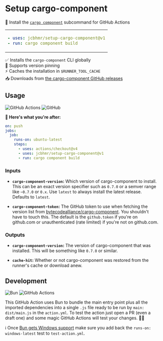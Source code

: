 # Setup cargo-component

🦀 Install the [`cargo component`](https://github.com/bytecodealliance/cargo-component) subcommand for GitHub Actions

<table align=center><td>

```yaml
- uses: jcbhmr/setup-cargo-component@v1
- run: cargo component build
```

</table>

✅ Installs the `cargo-component` CLI globally \
📌 Supports version pinning \
⚡ Caches the installation in `$RUNNER_TOOL_CACHE` \
📥 Downloads from [the cargo-component GitHub releases](https://github.com/bytecodealliance/cargo-component/releases)

## Usage

![GitHub Actions](https://img.shields.io/static/v1?style=for-the-badge&message=GitHub+Actions&color=2088FF&logo=GitHub+Actions&logoColor=FFFFFF&label=)
![GitHub](https://img.shields.io/static/v1?style=for-the-badge&message=GitHub&color=181717&logo=GitHub&logoColor=FFFFFF&label=)

**🚀 Here's what you're after:**

```yml
on: push
jobs:
  job:
    runs-on: ubuntu-latest
    steps:
      - uses: actions/checkout@v4
      - uses: jcbhmr/setup-cargo-component@v1
      - run: cargo component build
```

### Inputs

- **`cargo-component-version`:** Which version of cargo-component to install. This can be an exact version specifier such as `0.7.0` or a semver range like `~0.7.0` or `0.x`. Use `latest` to always install the latest release. Defaults to `latest`.

- **`cargo-component-token`:** The GitHub token to use when fetching the version list from [bytecodealliance/cargo-component](https://github.com/bytecodealliance/cargo-component/releases). You shouldn't have to touch this. The default is the `github.token` if you're on github.com or unauthenticated (rate limited) if you're not on github.com.

### Outputs

- **`cargo-component-version`:** The version of cargo-component that was installed. This will be something like `0.7.0` or similar.

- **`cache-hit`:** Whether or not cargo-component was restored from the runner's cache or download anew.

## Development

![Bun](https://img.shields.io/static/v1?style=for-the-badge&message=Bun&color=000000&logo=Bun&logoColor=FFFFFF&label=)
![GitHub Actions](https://img.shields.io/static/v1?style=for-the-badge&message=GitHub+Actions&color=2088FF&logo=GitHub+Actions&logoColor=FFFFFF&label=)

This GitHub Action uses Bun to bundle the main entry point plus all the imported dependencies into a single `.js` file ready to be run by `main: dist/main.js` in the `action.yml`. To test the action just open a PR (even a draft one) and some magic GitHub Actions will test your changes. 🧙‍♂️

ℹ Once [Bun gets Windows support](https://github.com/oven-sh/bun/issues/43) make sure you add back the `runs-on: windows-latest` test to `test-action.yml`.
